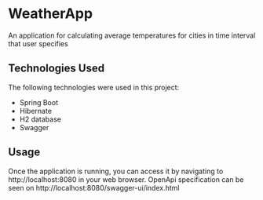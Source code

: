 # WeatherApp
An application for calculating average temperatures for cities in time interval that user specifies

## Technologies Used
The following technologies were used in this project:

* Spring Boot
* Hibernate
* H2 database
* Swagger

## Usage

Once the application is running, you can access it by navigating to http://localhost:8080 in your web browser. 
OpenApi specification can be seen on http://localhost:8080/swagger-ui/index.html



